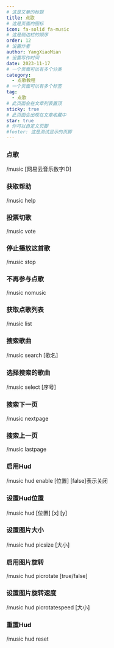 ```yaml
---
# 这是文章的标题
title: 点歌
# 这是页面的图标
icon: fa-solid fa-music
# 这是侧边栏的顺序
order: 12
# 设置作者
author: YangXiaoMian
# 设置写作时间
date: 2023-11-17
# 一个页面可以有多个分类
category:
  - 点歌教程
# 一个页面可以有多个标签
tag:
  - 点歌
# 此页面会在文章列表置顶
sticky: true
# 此页面会出现在文章收藏中
star: true
# 你可以自定义页脚
#footer: 这是测试显示的页脚
---
```


### 点歌
/music [网易云音乐数字ID]

### 获取帮助
/music help

### 投票切歌
/music vote

### 停止播放这首歌
/music stop

### 不再参与点歌
/music nomusic

### 获取点歌列表
/music list

### 搜索歌曲
/music search [歌名] 

### 选择搜索的歌曲
/music select [序号]

### 搜索下一页
/music nextpage

### 搜索上一页
/music lastpage

### 启用Hud
/music hud enable [位置] [false]表示关闭

### 设置Hud位置
/music hud [位置] [x] [y]

### 设置图片大小
/music hud picsize [大小] 

### 启用图片旋转
/music hud picrotate [true/false] 

### 设置图片旋转速度
/music hud picrotatespeed [大小] 

### 重置Hud
/music hud reset 

